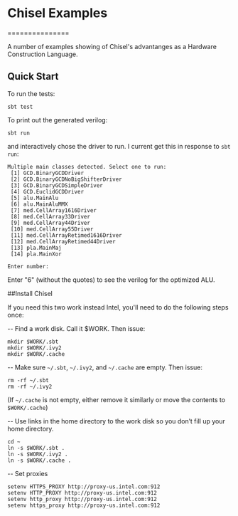 # Chisel Examples
===============

A number of examples showing of Chisel's advantanges as a Hardware Construction Language.


## Quick Start

To run the tests:
```
sbt test
```

To print out the generated verilog:
```
sbt run
```
and interactively chose the driver to run. I current get this in response to `sbt run`:
```
Multiple main classes detected. Select one to run:
 [1] GCD.BinaryGCDDriver
 [2] GCD.BinaryGCDNoBigShifterDriver
 [3] GCD.BinaryGCDSimpleDriver
 [4] GCD.EuclidGCDDriver
 [5] alu.MainAlu
 [6] alu.MainAluMMX
 [7] med.CellArray1616Driver
 [8] med.CellArray33Driver
 [9] med.CellArray44Driver
 [10] med.CellArray55Driver
 [11] med.CellArrayRetimed1616Driver
 [12] med.CellArrayRetimed44Driver
 [13] pla.MainMaj
 [14] pla.MainXor

Enter number: 
```
Enter "6" (without the quotes) to see the verilog for the optimized ALU.

##Install Chisel

If you need this two work instead Intel, you'll need to do the following steps once:

-- Find a work disk. Call it $WORK. Then issue:

```
mkdir $WORK/.sbt
mkdir $WORK/.ivy2
mkdir $WORK/.cache
```

-- Make sure `~/.sbt`, `~/.ivy2`, and `~/.cache` are empty. Then issue:
```
rm -rf ~/.sbt
rm -rf ~/.ivy2
```
(If `~/.cache` is not empty, either remove it similarly or move the contents to `$WORK/.cache`)

-- Use links in the home directory to the work disk so you don’t fill up your home directory.
```
cd ~
ln -s $WORK/.sbt .
ln -s $WORK/.ivy2 .
ln -s $WORK/.cache .
```

-- Set proxies
```
setenv HTTPS_PROXY http://proxy-us.intel.com:912
setenv HTTP_PROXY http://proxy-us.intel.com:912
setenv http_proxy http://proxy-us.intel.com:912
setenv https_proxy http://proxy-us.intel.com:912

```

